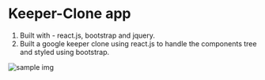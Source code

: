 # Keeper-Clone app
1. Built with - react.js, bootstrap and jquery.
2. Built a google keeper clone using react.js to handle the components tree and styled using bootstrap.

![sample img](https://user-images.githubusercontent.com/60403638/82168545-9ea40d80-98dc-11ea-923a-14a3e72f31c3.jpg)

